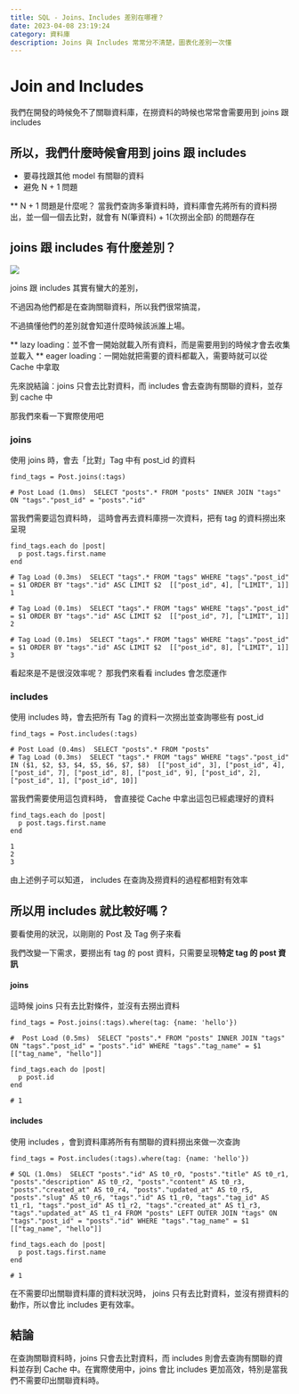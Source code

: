 ```yaml
---
title: SQL - Joins、Includes 差別在哪裡？
date: 2023-04-08 23:19:24
category: 資料庫
description: Joins 與 Includes 常常分不清楚，圖表化差別一次懂
---
```

# Join and Includes

我們在開發的時候免不了關聯資料庫，在撈資料的時候也常常會需要用到 joins 跟 includes

## 所以，我們什麼時候會用到 joins 跟 includes

* 要尋找跟其他 model 有關聯的資料
* 避免 N + 1 問題

** N + 1 問題是什麼呢？
當我們查詢多筆資料時，資料庫會先將所有的資料撈出，並一個一個去比對，就會有 N(筆資料) + 1(次撈出全部) 的問題存在


## joins 跟 includes 有什麼差別？

![](https://i.imgur.com/ZEftaXX.jpg)

joins 跟 includes 其實有蠻大的差別，

不過因為他們都是在查詢關聯資料，所以我們很常搞混，

不過搞懂他們的差別就會知道什麼時候該派誰上場。

** lazy loading：並不會一開始就載入所有資料，而是需要用到的時候才會去收集並載入
** eager loading：一開始就把需要的資料都載入，需要時就可以從 Cache 中拿取

先來說結論：joins 只會去比對資料，而 includes 會去查詢有關聯的資料，並存到 cache 中

那我們來看一下實際使用吧

### joins

使用 joins 時，會去「比對」Tag 中有 post_id 的資料

```ruby=
find_tags = Post.joins(:tags)

# Post Load (1.0ms)  SELECT "posts".* FROM "posts" INNER JOIN "tags" ON "tags"."post_id" = "posts"."id" 
```
當我們需要這包資料時，
這時會再去資料庫撈一次資料，把有 tag 的資料撈出來呈現

```ruby=
find_tags.each do |post|
  p post.tags.first.name
end

# Tag Load (0.3ms)  SELECT "tags".* FROM "tags" WHERE "tags"."post_id" = $1 ORDER BY "tags"."id" ASC LIMIT $2  [["post_id", 4], ["LIMIT", 1]]
1 

# Tag Load (0.1ms)  SELECT "tags".* FROM "tags" WHERE "tags"."post_id" = $1 ORDER BY "tags"."id" ASC LIMIT $2  [["post_id", 7], ["LIMIT", 1]]                                         
2 

# Tag Load (0.1ms)  SELECT "tags".* FROM "tags" WHERE "tags"."post_id" = $1 ORDER BY "tags"."id" ASC LIMIT $2  [["post_id", 8], ["LIMIT", 1]]                                         
3 
```

看起來是不是很沒效率呢？
那我們來看看 includes 會怎麼運作

### includes

使用 includes 時，會去把所有 Tag 的資料一次撈出並查詢哪些有 post_id

```ruby=
find_tags = Post.includes(:tags)

# Post Load (0.4ms)  SELECT "posts".* FROM "posts" 
# Tag Load (0.3ms)  SELECT "tags".* FROM "tags" WHERE "tags"."post_id" IN ($1, $2, $3, $4, $5, $6, $7, $8)  [["post_id", 3], ["post_id", 4], ["post_id", 7], ["post_id", 8], ["post_id", 9], ["post_id", 2], ["post_id", 1], ["post_id", 10]] 
```

當我們需要使用這包資料時，
會直接從 Cache 中拿出這包已經處理好的資料

```ruby=
find_tags.each do |post|
  p post.tags.first.name
end

1
2
3
```

由上述例子可以知道， includes 在查詢及撈資料的過程都相對有效率


## 所以用 includes 就比較好嗎？

要看使用的狀況，以剛剛的 Post 及 Tag 例子來看

我們改變一下需求，要撈出有 tag 的 post 資料，只需要呈現**特定 tag 的 post 資訊**

#### joins

這時候 joins 只有去比對條件，並沒有去撈出資料

```ruby=
find_tags = Post.joins(:tags).where(tag: {name: 'hello'})

#  Post Load (0.5ms)  SELECT "posts".* FROM "posts" INNER JOIN "tags" ON "tags"."post_id" = "posts"."id" WHERE "tags"."tag_name" = $1  [["tag_name", "hello"]]

find_tags.each do |post|
  p post.id
end

# 1
```

#### includes

使用 includes ，會到資料庫將所有有關聯的資料撈出來做一次查詢

```ruby=
find_tags = Post.includes(:tags).where(tag: {name: 'hello'})

# SQL (1.0ms)  SELECT "posts"."id" AS t0_r0, "posts"."title" AS t0_r1, "posts"."description" AS t0_r2, "posts"."content" AS t0_r3, "posts"."created_at" AS t0_r4, "posts"."updated_at" AS t0_r5, "posts"."slug" AS t0_r6, "tags"."id" AS t1_r0, "tags"."tag_id" AS t1_r1, "tags"."post_id" AS t1_r2, "tags"."created_at" AS t1_r3, "tags"."updated_at" AS t1_r4 FROM "posts" LEFT OUTER JOIN "tags" ON "tags"."post_id" = "posts"."id" WHERE "tags"."tag_name" = $1  [["tag_name", "hello"]] 

find_tags.each do |post|
  p post.tags.first.name
end

# 1
```

在不需要印出關聯資料庫的資料狀況時， joins 只有去比對資料，並沒有撈資料的動作，所以會比 includes 更有效率。

## 結論

在查詢關聯資料時，joins 只會去比對資料，而 includes 則會去查詢有關聯的資料並存到 Cache 中。在實際使用中，joins 會比 includes 更加高效，特別是當我們不需要印出關聯資料時。
